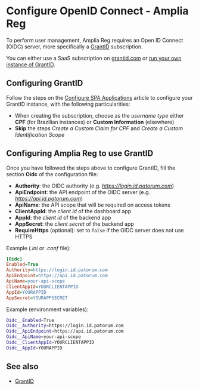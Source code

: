 ﻿# Configure OpenID Connect - Amplia Reg

To perform user management, Amplia Reg requires an Open ID Connect (OIDC) server, more specifically a [GrantID](../../grant-id/index.md) subscription.

You can either use a SaaS subscription on [grantid.com](https://grantid.com/) or [run your own instance of GrantID](../../grant-id/on-premises/index.md).

## Configuring GrantID

Follow the steps on the [Configure SPA Applications](../../grant-id/on-premises/configure-spa-app.md) article to configure your GrantID instance, with
the following particularities:

* When creating the subscription, choose as the *username type* either **CPF** (for Brazilian instances) or **Custom Information** (elsewhere)
* **Skip** the steps *Create a Custom Claim for CPF* and *Create a Custom Identification Scope*

## Configuring Amplia Reg to use GrantID

Once you have followed the steps above to configure GrantID, fill the section **Oidc** of the configuration file:

* **Authority**: the OIDC authority (e.g. *https://login.id.patorum.com*)
* **ApiEndpoint**: the API endpoint of the OIDC server (e.g. *https://api.id.patorum.com*)
* **ApiName**: the API scope that will be required on access tokens
* **ClientAppId**: the *client id* of the dashboard app
* **AppId**: the *client id* of the backend app
* **AppSecret**: the *client secret* of the backend app
* **RequireHttps** (optional): set to `false` if the OIDC server does not use HTTPS

Example (*.ini* or *.conf* file):

```ini
[Oidc]
Enabled=True
Authority=https://login.id.patorum.com
ApiEndpoint=https://api.id.patorum.com
ApiName=your-api-scope
ClientAppId=YOURCLIENTAPPID
AppId=YOURAPPID
AppSecret=YOURAPPSECRET
```

Example (environment variables):

```bash
Oidc__Enabled=True
Oidc__Authority=https://login.id.patorum.com
Oidc__ApiEndpoint=https://api.id.patorum.com
Oidc__ApiName=your-api-scope
Oidc__ClientAppId=YOURCLIENTAPPID
Oidc__AppId=YOURAPPID
```

## See also

* [GrantID](../../grant-id/index.md)
